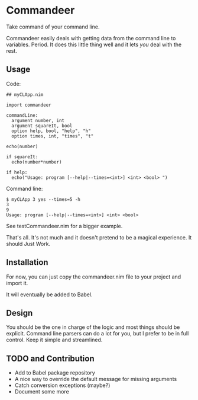 Commandeer
==========

Take command of your command line.

Commandeer easily deals with getting data from the command line to variables.
Period. It does this little thing well and it lets *you* deal with the rest.

Usage
-----

Code:

```nimrod
## myCLApp.nim

import commandeer

commandLine:
  argument number, int
  argument squareIt, bool
  option help, bool, "help", "h"
  option times, int, "times", "t"

echo(number)

if squareIt:
  echo(number*number)
  
if help:
  echo("Usage: program [--help|--times=<int>] <int> <bool> ")
```

Command line:

```
$ myCLApp 3 yes --times=5 -h
3
9
Usage: program [--help|--times=<int>] <int> <bool>
```

See testCommandeer.nim for a bigger example.

That's all. It's not much and it doesn't pretend to be a magical experience.
It should Just Work.

Installation
------------

For now, you can just copy the commandeer.nim file to your project and
import it.

It will eventually be added to Babel.

Design
------

You should be the one in charge of the logic and most things should be
explicit. Command line parsers can do a lot for you, but I prefer to
be in full control. Keep it simple and streamlined.

TODO and Contribution
---------------------

- Add to Babel package repository
- A nice way to override the default message for missing arguments
- Catch conversion exceptions (maybe?)
- Document some more
